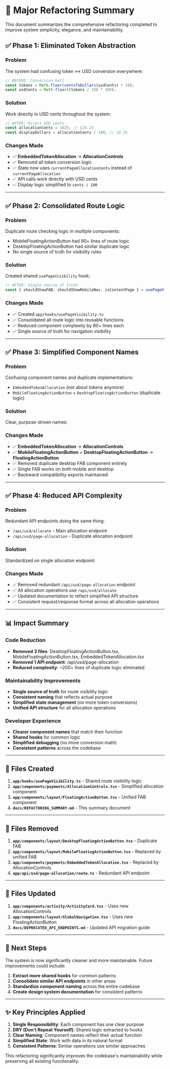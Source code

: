 # 🚀 Major Refactoring Summary

This document summarizes the comprehensive refactoring completed to improve system simplicity, elegance, and maintainability.

## ✅ **Phase 1: Eliminated Token Abstraction**

### **Problem**
The system had confusing token ↔ USD conversion everywhere:
```typescript
// BEFORE: Conversion hell
const tokens = Math.floor(centsToDollars(usdCents) * 10);
const usdCents = Math.floor((tokens / 10) * 100);
```

### **Solution**
Work directly in USD cents throughout the system:
```typescript
// AFTER: Direct USD cents
const allocationCents = 1025; // $10.25
const displayDollars = allocationCents / 100; // 10.25
```

### **Changes Made**
- ✅ **EmbeddedTokenAllocation** → **AllocationControls**
- ✅ Removed all token conversion logic
- ✅ State now uses `currentPageAllocationCents` instead of `currentPageAllocation`
- ✅ API calls work directly with USD cents
- ✅ Display logic simplified to `cents / 100`

---

## ✅ **Phase 2: Consolidated Route Logic**

### **Problem**
Duplicate route checking logic in multiple components:
- MobileFloatingActionButton had 90+ lines of route logic
- DesktopFloatingActionButton had similar duplicate logic
- No single source of truth for visibility rules

### **Solution**
Created shared `usePageVisibility` hook:
```typescript
// AFTER: Single source of truth
const { shouldShowFAB, shouldShowMobileNav, isContentPage } = usePageVisibility();
```

### **Changes Made**
- ✅ Created `app/hooks/usePageVisibility.ts`
- ✅ Consolidated all route logic into reusable functions
- ✅ Reduced component complexity by 80+ lines each
- ✅ Single source of truth for navigation visibility

---

## ✅ **Phase 3: Simplified Component Names**

### **Problem**
Confusing component names and duplicate implementations:
- `EmbeddedTokenAllocation` (not about tokens anymore)
- `MobileFloatingActionButton` + `DesktopFloatingActionButton` (duplicate logic)

### **Solution**
Clear, purpose-driven names:

### **Changes Made**
- ✅ **EmbeddedTokenAllocation** → **AllocationControls**
- ✅ **MobileFloatingActionButton** + **DesktopFloatingActionButton** → **FloatingActionButton**
- ✅ Removed duplicate desktop FAB component entirely
- ✅ Single FAB works on both mobile and desktop
- ✅ Backward compatibility exports maintained

---

## ✅ **Phase 4: Reduced API Complexity**

### **Problem**
Redundant API endpoints doing the same thing:
- `/api/usd/allocate` - Main allocation endpoint
- `/api/usd/page-allocation` - Duplicate allocation endpoint

### **Solution**
Standardized on single allocation endpoint:

### **Changes Made**
- ✅ Removed redundant `/api/usd/page-allocation` endpoint
- ✅ All allocation operations use `/api/usd/allocate`
- ✅ Updated documentation to reflect simplified API structure
- ✅ Consistent request/response format across all allocation operations

---

## 📊 **Impact Summary**

### **Code Reduction**
- **Removed 3 files**: DesktopFloatingActionButton.tsx, MobileFloatingActionButton.tsx, EmbeddedTokenAllocation.tsx
- **Removed 1 API endpoint**: /api/usd/page-allocation
- **Reduced complexity**: ~200+ lines of duplicate logic eliminated

### **Maintainability Improvements**
- **Single source of truth** for route visibility logic
- **Consistent naming** that reflects actual purpose
- **Simplified state management** (no more token conversions)
- **Unified API structure** for all allocation operations

### **Developer Experience**
- **Clearer component names** that match their function
- **Shared hooks** for common logic
- **Simplified debugging** (no more conversion math)
- **Consistent patterns** across the codebase

---

## 🎯 **Files Created**

1. **`app/hooks/usePageVisibility.ts`** - Shared route visibility logic
2. **`app/components/payments/AllocationControls.tsx`** - Simplified allocation component
3. **`app/components/layout/FloatingActionButton.tsx`** - Unified FAB component
4. **`docs/REFACTORING_SUMMARY.md`** - This summary document

---

## 🎯 **Files Removed**

1. **`app/components/layout/DesktopFloatingActionButton.tsx`** - Duplicate FAB
2. **`app/components/layout/MobileFloatingActionButton.tsx`** - Replaced by unified FAB
3. **`app/components/payments/EmbeddedTokenAllocation.tsx`** - Replaced by AllocationControls
4. **`app/api/usd/page-allocation/route.ts`** - Redundant API endpoint

---

## 🎯 **Files Updated**

1. **`app/components/activity/ActivityCard.tsx`** - Uses new AllocationControls
2. **`app/components/layout/GlobalNavigation.tsx`** - Uses new FloatingActionButton
3. **`docs/DEPRECATED_API_ENDPOINTS.md`** - Updated API migration guide

---

## 🚀 **Next Steps**

The system is now significantly cleaner and more maintainable. Future improvements could include:

1. **Extract more shared hooks** for common patterns
2. **Consolidate similar API endpoints** in other areas
3. **Standardize component naming** across the entire codebase
4. **Create design system documentation** for consistent patterns

---

## ✨ **Key Principles Applied**

1. **Single Responsibility**: Each component has one clear purpose
2. **DRY (Don't Repeat Yourself)**: Shared logic extracted to hooks
3. **Clear Naming**: Component names reflect their actual function
4. **Simplified State**: Work with data in its natural format
5. **Consistent Patterns**: Similar operations use similar approaches

This refactoring significantly improves the codebase's maintainability while preserving all existing functionality.
